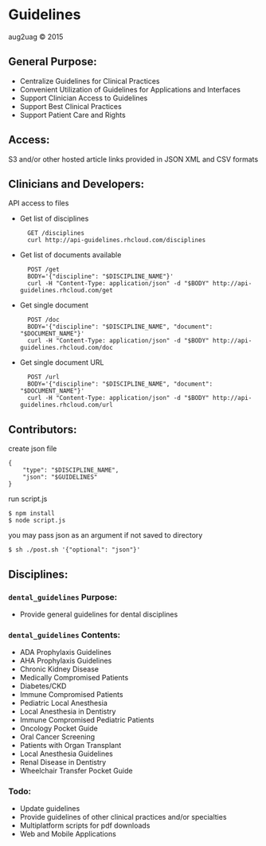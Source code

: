 # Guidelines
aug2uag © 2015

## General Purpose:
* Centralize Guidelines for Clinical Practices
* Convenient Utilization of Guidelines for Applications and Interfaces
* Support Clinician Access to Guidelines
* Support Best Clinical Practices
* Support Patient Care and Rights

## Access:
S3 and/or other hosted article links provided in JSON XML and CSV formats

## Clinicians and Developers:
API access to files
* Get list of disciplines

		GET /disciplines
		curl http://api-guidelines.rhcloud.com/disciplines

* Get list of documents available

		POST /get
		BODY='{"discipline": "$DISCIPLINE_NAME"}'
		curl -H "Content-Type: application/json" -d "$BODY" http://api-guidelines.rhcloud.com/get

* Get single document
	
		POST /doc
		BODY='{"discipline": "$DISCIPLINE_NAME", "document": "$DOCUMENT_NAME"}'
		curl -H "Content-Type: application/json" -d "$BODY" http://api-guidelines.rhcloud.com/doc

* Get single document URL
	
		POST /url
		BODY='{"discipline": "$DISCIPLINE_NAME", "document": "$DOCUMENT_NAME"}'
		curl -H "Content-Type: application/json" -d "$BODY" http://api-guidelines.rhcloud.com/url

## Contributors:
create json file

	{
		"type": "$DISCIPLINE_NAME",
		"json": "$GUIDELINES"
	}

run script.js

	$ npm install
	$ node script.js

you may pass json as an argument if not saved to directory

	$ sh ./post.sh '{"optional": "json"}'

## Disciplines:
### `dental_guidelines` Purpose:
* Provide general guidelines for dental disciplines

### `dental_guidelines` Contents:
* ADA Prophylaxis Guidelines
* AHA Prophylaxis Guidelines
* Chronic Kidney Disease
* Medically Compromised Patients
* Diabetes/CKD
* Immune Compromised Patients
* Pediatric Local Anesthesia
* Local Anesthesia in Dentistry
* Immune Compromised Pediatric Patients
* Oncology Pocket Guide
* Oral Cancer Screening
* Patients with Organ Transplant
* Local Anesthesia Guidelines
* Renal Disease in Dentistry
* Wheelchair Transfer Pocket Guide

### Todo:
* Update guidelines
* Provide guidelines of other clinical practices and/or specialties
* Multiplatform scripts for pdf downloads
* Web and Mobile Applications